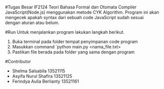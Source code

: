 #Tugas Besar IF2124 Teori Bahasa Formal dan Otomata
Compiler JavaScript(Node.js) menggunakan metode CYK Algorithm. Program ini akan mengecek apakah syntax dari sebuah code JavaScript sudah sesuai dengan aturan atau belum.

#Run
Untuk menjalankan program lakukan langkah berikut.
1. Buka terminal pada folder tempat penyimpanan code program
2. Masukkan command `python main.py <nama_file.txt>
3. Pastikan file berada pada folder yang sama dengan program

#Contributor
- Shelma Salsabila 13521115
- Asyifa Nurul Shafira 13521125
- Ferindya Aulia Berlianty 13521161
